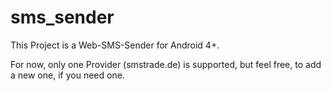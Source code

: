 sms_sender
==========

This Project is a Web-SMS-Sender for Android 4+.

For now, only one Provider (smstrade.de) is supported, but feel free, to add a new one, if you need one.
